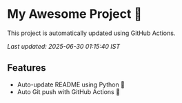 # My Awesome Project 🚀

This project is automatically updated using GitHub Actions.

_Last updated: 2025-06-30 01:15:40 IST_

## Features
- Auto-update README using Python 🐍
- Auto Git push with GitHub Actions 🤖
